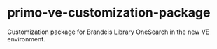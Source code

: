# primo-ve-customization-package
Customization package for Brandeis Library OneSearch in the new VE environment.
